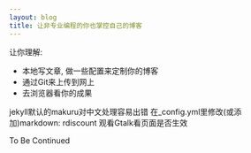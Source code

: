 ```yaml
---
layout: blog
title: 让非专业编程的你也掌控自己的博客
---
```

让你理解:

* 本地写文章, 做一些配置来定制你的博客
* 通过Git来上传到网上
* 去浏览器看你的成果


jekyll默认的makuru对中文处理容易出错 在_config.yml里修改(或添加)markdown: rdiscount
观看Gtalk看页面是否生效

To Be Continued
